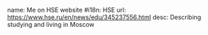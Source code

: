 name: Me on HSE website
  #i18n: HSE
  url: https://www.hse.ru/en/news/edu/345237556.html
  desc: Describing studying and living in Moscow